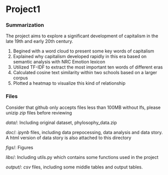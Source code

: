 # Project1 

### Summarization

The project aims to explore a significant development of capitalism in the late 19th and early 20th century.

1. Begined with a word cloud to present some key words of capitalism
2. Explained why capitalism developed rapidly in this era based on semantic analysis with NRC Emotion lexicon
3. Utilized TF-IDF to extract the most important ten words of different eras
4. Calculated cosine text similarity within two schools based on a larger corpus
5. Plotted a heatmap to visualize this kind of relationship


### Files
Consider that github only accepts files less than 100MB without lfs, please unizip *zip* files before reviewing

*data*/: Including original dataset, phylosophy_data.zip

*doc*/: *ipynb* files, including data prepocessing, data analysis and data story. A html version of data story is also attached to this directory

*figs*/: Figures

*libs*/: Including utils.py which contains some functions used in the project

*output*/: *csv* files, including some middle tables and output tables.
